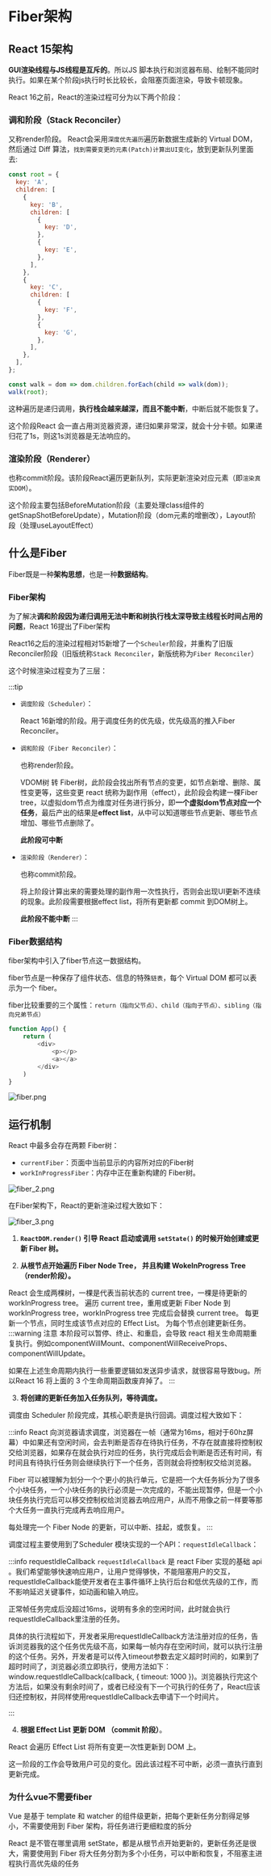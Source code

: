 # Fiber架构

## React 15架构

**GUI渲染线程与JS线程是互斥的**。所以JS 脚本执行和浏览器布局、绘制不能同时执行。如果在某个阶段js执行时长比较长，会阻塞页面渲染，导致卡顿现象。

React 16之前，React的渲染过程可分为以下两个阶段：


### 调和阶段（Stack Reconciler）

 又称render阶段。 React会采用`深度优先遍历`遍历新数据生成新的 Virtual DOM，然后通过 Diff 算法，`找到需要变更的元素(Patch)计算出UI变化`，放到更新队列里面去:

  ```js
  const root = {
    key: 'A',
    children: [
      {
        key: 'B',
        children: [
          {
            key: 'D',
          },
          {
            key: 'E',
          },
        ],
      },
      {
        key: 'C',
        children: [
          {
            key: 'F',
          },
          {
            key: 'G',
          },
        ],
      },
    ],
  };

  const walk = dom => dom.children.forEach(child => walk(dom));
  walk(root);
  ```

这种遍历是递归调用，**执行栈会越来越深，而且不能中断**，中断后就不能恢复了。

这个阶段React 会一直占用浏览器资源，递归如果非常深，就会十分卡顿。如果递归花了1s，则这1s浏览器是无法响应的。

### 渲染阶段（Renderer）

也称commit阶段。该阶段React遍历更新队列，实际更新渲染对应元素（即`渲染真实DOM`）。

这个阶段主要包括BeforeMutation阶段（主要处理class组件的getSnapShotBeforeUpdate），Mutation阶段（dom元素的增删改），Layout阶段（处理useLayoutEffect）





## 什么是Fiber

Fiber既是一种**架构思想**，也是一种**数据结构**。


### Fiber架构

为了解决**调和阶段因为递归调用无法中断和树执行栈太深导致主线程长时间占用的问题**，React 16提出了Fiber架构

React16之后的渲染过程相对15新增了一个`Scheuler`阶段，并重构了旧版Reconciler阶段（旧版统称`Stack Reconciler`，新版统称为`Fiber Reconciler`）

这个时候渲染过程变为了三层：

:::tip
- `调度阶段（Scheduler）`：

  React 16新增的阶段。用于调度任务的优先级，优先级高的推入Fiber Reconciler。

- `调和阶段（Fiber Reconciler）`：
  
  也称render阶段。
  
  VDOM树 转 Fiber树，此阶段会找出所有节点的变更，如节点新增、删除、属性变更等，这些变更 react 统称为副作用（effect），此阶段会构建一棵Fiber tree，以虚拟dom节点为维度对任务进行拆分，即**一个虚拟dom节点对应一个任务**，最后产出的结果是**effect list**，从中可以知道哪些节点更新、哪些节点增加、哪些节点删除了。

  **此阶段可中断**


- `渲染阶段（Renderer）`：

  也称commit阶段。

  将上阶段计算出来的需要处理的副作用一次性执行，否则会出现UI更新不连续的现象。此阶段需要根据effect list，将所有更新都 commit 到DOM树上。

  **此阶段不能中断**
:::



### Fiber数据结构

fiber架构中引入了fiber节点这一数据结构。

fiber节点是一种保存了组件状态、信息的特殊`链表`，每个 Virtual DOM 都可以表示为一个 fiber。

fiber比较重要的三个属性：`return（指向父节点）、child（指向子节点）、sibling（指向兄弟节点）`

```js
function App() {
    return (
        <div>
            <p></p>
            <a></a>
        </div>
    )
}

```

![fiber.png](/fiber_1.png)


## 运行机制

React 中最多会存在两颗 Fiber树：

- `currentFiber`：页面中当前显示的内容所对应的Fiber树
- `workInProgressFiber`：内存中正在重新构建的 Fiber树。


![fiber_2.png](/fiber_2.png)

在Fiber架构下，React的更新渲染过程大致如下：

![fiber_3.png](/fiber_3.png)

1. **`ReactDOM.render()` 引导 React 启动或调用 `setState()` 的时候开始创建或更新 Fiber 树。**

2. **从根节点开始遍历 Fiber Node Tree， 并且构建 WokeInProgress Tree（render阶段）。**

  
  React 会生成两棵树，一棵是代表当前状态的 current tree，一棵是待更新的 workInProgress tree。
  遍历 current tree，重用或更新 Fiber Node 到 workInProgress tree，workInProgress tree 完成后会替换 current tree。
  每更新一个节点，同时生成该节点对应的 Effect List。
  为每个节点创建更新任务。
  :::warning 注意
  本阶段可以暂停、终止、和重启，会导致 react 相关生命周期重复执行。例如componentWillMount、componentWillReceiveProps、componentWillUpdate。
  
  如果在上述生命周期内执行一些重要逻辑如发送异步请求，就很容易导致bug。所以React 16 将上面的 3 个生命周期函数废弃掉了。
  :::

3. **将创建的更新任务加入任务队列，等待调度。**

  调度由 Scheduler 阶段完成，其核心职责是执行回调。调度过程大致如下：

  :::info
  React 向浏览器请求调度，浏览器在一帧（通常为16ms，相对于60hz屏幕）中如果还有空闲时间，会去判断是否存在待执行任务，不存在就直接将控制权交给浏览器，如果存在就会执行对应的任务，执行完成后会判断是否还有时间，有时间且有待执行任务则会继续执行下一个任务，否则就会将控制权交给浏览器。
  
  Fiber 可以被理解为划分一个个更小的执行单元，它是把一个大任务拆分为了很多个小块任务，一个小块任务的执行必须是一次完成的，不能出现暂停，但是一个小块任务执行完后可以移交控制权给浏览器去响应用户，从而不用像之前一样要等那个大任务一直执行完成再去响应用户。
  
  每处理完一个 Fiber Node 的更新，可以中断、挂起，或恢复。
  :::

  调度过程主要使用到了Scheduler 模块实现的一个API：`requestIdleCallback`：

  :::info requestIdleCallback
`requestIdleCallback` 是 react Fiber 实现的基础 api 。我们希望能够快速响应用户，让用户觉得够快，不能阻塞用户的交互，requestIdleCallback能使开发者在主事件循环上执行后台和低优先级的工作，而不影响延迟关键事件，如动画和输入响应。

正常帧任务完成后没超过16ms，说明有多余的空闲时间，此时就会执行requestIdleCallback里注册的任务。

具体的执行流程如下，开发者采用requestIdleCallback方法注册对应的任务，告诉浏览器我的这个任务优先级不高，如果每一帧内存在空闲时间，就可以执行注册的这个任务。另外，开发者是可以传入timeout参数去定义超时时间的，如果到了超时时间了，浏览器必须立即执行，使用方法如下：window.requestIdleCallback(callback, { timeout: 1000 })。浏览器执行完这个方法后，如果没有剩余时间了，或者已经没有下一个可执行的任务了，React应该归还控制权，并同样使用requestIdleCallback去申请下一个时间片。

  :::


4. **根据 Effect List 更新 DOM （commit 阶段）**。

  React 会遍历 Effect List 将所有变更一次性更新到 DOM 上。

  这一阶段的工作会导致用户可见的变化。因此该过程不可中断，必须一直执行直到更新完成。



### 为什么vue不需要fiber




Vue 是基于 template 和 watcher 的组件级更新，把每个更新任务分割得足够小，不需要使用到 Fiber 架构，将任务进行更细粒度的拆分

React 是不管在哪里调用 setState，都是从根节点开始更新的，更新任务还是很大，需要使用到 Fiber 将大任务分割为多个小任务，可以中断和恢复，不阻塞主进程执行高优先级的任务


